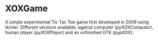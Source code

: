 # XOXGame
A simple experimental Tic Tac Toe game first developed in _*2009*_ using tkinter. Different versions available: against computer (*pyXOXComputer*), human player (*pyXOXPlayer*) and an unfinished GTK (*pypXOX*).
